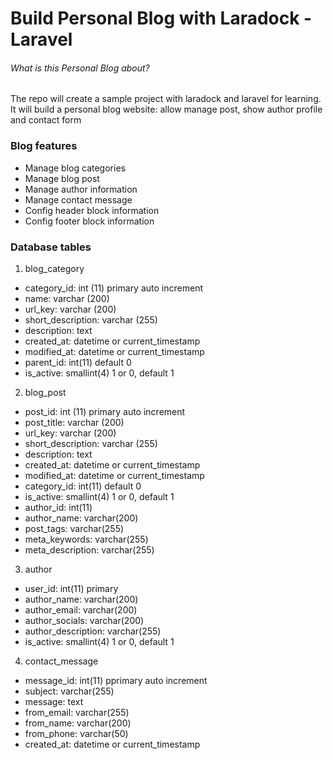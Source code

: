 # Build Personal Blog with Laradock - Laravel
###### What is this Personal Blog about?
The repo will create a sample project with laradock and laravel for learning.
It will build a personal blog website: allow manage post, show author profile and contact form

### Blog features
- Manage blog categories
- Manage blog post
- Manage author information
- Manage contact message
- Config header block information
- Config footer block information


### Database tables
1. blog_category
- category_id: int (11) primary auto increment
- name: varchar (200)
- url_key: varchar (200)
- short_description: varchar (255)
- description: text
- created_at: datetime or current_timestamp
- modified_at: datetime or current_timestamp
- parent_id: int(11) default 0
- is_active: smallint(4) 1 or 0, default 1

2. blog_post
- post_id: int (11) primary auto increment
- post_title: varchar (200)
- url_key: varchar (200)
- short_description: varchar (255)
- description: text
- created_at: datetime or current_timestamp
- modified_at: datetime or current_timestamp
- category_id: int(11) default 0
- is_active: smallint(4) 1 or 0, default 1
- author_id: int(11)
- author_name: varchar(200)
- post_tags: varchar(255)
- meta_keywords: varchar(255)
- meta_description: varchar(255)

3. author
- user_id: int(11) primary
- author_name: varchar(200) 
- author_email: varchar(200)
- author_socials: varchar(200)
- author_description: varchar(255)
- is_active: smallint(4) 1 or 0, default 1

4. contact_message
- message_id: int(11) pprimary auto increment
- subject: varchar(255)
- message: text
- from_email: varchar(255)
- from_name: varchar(200)
- from_phone: varchar(50)
- created_at: datetime or current_timestamp